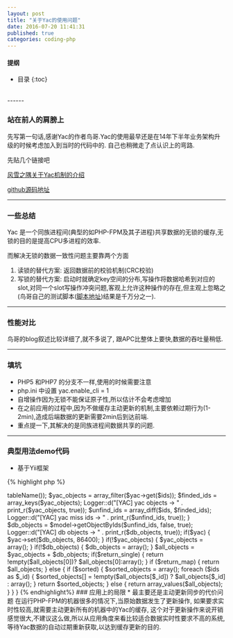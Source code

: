 ```yaml
---
layout: post
title: "关于Yac的使用问题"
date: 2016-07-20 11:41:31
published: true
categories: coding-php
---
```


#### 提纲

* 目录
{:toc}
<br/>
------

### 站在前人的肩膀上

先写第一句话,感谢Yac的作者鸟哥.Yac的使用最早还是在14年下半年业务架构升级的时候考虑加入到当时的代码中的.
自己也稍微走了点认识上的弯路.

先贴几个链接吧

[风雪之隅关于Yac机制的介绍](http://www.laruence.com/2013/03/18/2846.html)

[github源码地址](https://github.com/laruence/yac)

------

### 一些总结

Yac 是一个同族进程间(典型的如PHP-FPM及其子进程)共享数据的无锁的缓存,无锁的目的是提高CPU多进程的效率.

而解决无锁的数据一致性问题主要靠两个方面

1. 读锁的替代方案: 返回数据前的校验机制(CRC校验)
2. 写锁的替代方案: 启动时就确定key空间的分布,写操作将数据哈希到对应的slot,对同一个slot写操作冲突问题,客观上允许这种操作的存在,但主观上忽略之(鸟哥自己的测试脚本([脚本地址](https://github.com/laruence/yac/blob/master/tests/yac_conflict.php))结果是千万分之一).

------

### 性能对比

鸟哥的blog叙述比较详细了,就不多说了, 跟APC比整体上要快,数据的吞吐量稍低.

------

### 填坑

* PHP5 和PHP7 的分支不一样,使用的时候需要注意
* php.ini 中设置 yac.enable_cli = 1
* 自增操作因为无锁不能保证原子性,所以估计不会考虑增加
* 在之前应用的过程中,因为不做缓存主动更新的机制,主要依赖过期行为(1-2min),造成后端数据的更新需要2min后到达前端.
* 重点提一下,其解决的是同族进程间数据共享的问题.

------

### 典型用法demo代码

* 基于Yii框架

{% highlight php %}
<?php
    /**
     * 来自yac缓存
     * @param $model MajorCActiveRecord(CActiveRecord的子类) Yii对应的model
     * @param $ids $ids 需要对象的id列表
     * @param bool $return_map 结构是否返回map/list
     * @param bool $sorted 结果是否排序，只在返回list下有效
     * @return array|bool
     */
    function fetchInYac($model, $ids, $return_map = false, $sorted = false)
    {
        $return_single = false;
        if (!$model instanceof MajorCActiveRecord) {
            return false;
        }

        if (empty($ids)) {
            return false;
        }

        if (!is_array($ids)) {
            $ids = array($ids);
            $return_single = true;
        }

        $yac_objects = array();
        $unfind_ids = $ids;
        $yac = false;
        if (Config::enable_Yac) {
            $yac = new Yac($model->tableName());
            $yac_objects = array_filter($yac->get($ids));
            $finded_ids = array_keys($yac_objects);
            Logger::d("[YAC] yac objects -> " . print_r($yac_objects, true));
            $unfind_ids = array_diff($ids, $finded_ids);
            Logger::d("[YAC] yac miss ids -> " . print_r($unfind_ids, true));
        }
        $db_objects = $model->getObjectByIds($unfind_ids, false, true);
        Logger::d("[YAC] db objects -> " . print_r($db_objects, true));
        if($yac) {
            $yac->set($db_objects, 86400);
        }
        if(!$yac_objects) {
            $yac_objects = array();
        }
        if(!$db_objects) {
            $db_objects = array();
        }
        $all_objects = $yac_objects + $db_objects;

        if($return_single) {
            return !empty($all_objects[0])? $all_objects[0]:array();
        }

        if ($return_map) {
            return $all_objects;
        } else {
            if ($sorted) {
                $sorted_objects = array();
                foreach ($ids as $_id) {
                    $sorted_objects[] = !empty($all_objects[$_id]) ? $all_objects[$_id] : array();
                }
                return $sorted_objects;
            } else {
                return array_values($all_objects);
            }
        }
    }
{% endhighlight%}

### 应用上的局限

* 最主要还是主动更新同步的代价问题

    在运行PHP-FPM的机器很多的情况下,当原始数据发生了更新操作,
    如果要求实时性较高,就需要主动更新所有的机器中的Yac的缓存,
    这个对于更新操作来说开销感觉很大,不建议这么做,所以从应用角度来看比较适合数据实时性要求不高的系统,
    等待Yac数据的自动过期重新获取,以达到缓存更新的目的.





